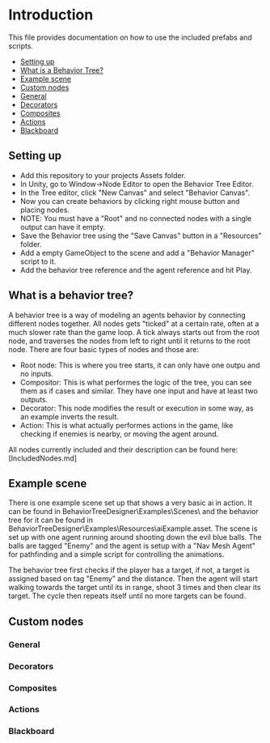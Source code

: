 # Introduction

This file provides documentation on how to use the included prefabs and scripts.

* [Setting up](#setting-up)
* [What is a Behavior Tree?](#what-is-a-behavior-tree)
* [Example scene](#example-scene)
* [Custom nodes](#custom-nodes)
 * [General](#general)
 * [Decorators](#decorator)
 * [Composites](#composits)
 * [Actions](#actions)
 * [Blackboard](#blackboard)

## Setting up

* Add this repository to your projects Assets folder.
* In Unity, go to Window->Node Editor to open the Behavior Tree Editor.
* In the Tree editor, click "New Canvas" and select "Behavior Canvas".
* Now you can create behaviors by clicking right mouse button and placing nodes.
* NOTE: You must have a "Root" and no connected nodes with a single output can have it empty.
* Save the Behavior tree using the "Save Canvas" button in a "Resources" folder.
* Add a empty GameObject to the scene and add a "Behavior Manager" script to it.
* Add the behavior tree reference and the agent reference and hit Play.

## What is a behavior tree?

A behavior tree is a way of modeling an agents behavior by connecting different nodes together.
All nodes gets "ticked" at a certain rate, often at a much slower rate than the game loop.
A tick always starts out from the root node, and traverses the nodes from left to right until it 
returns to the root node. There are four basic types of nodes and those are:

* Root node: This is where you tree starts, it can only have one outpu and no inputs.
* Compositor: This is what performes the logic of the tree, you can see them as if cases and similar.
  They have one input and have at least two outputs.
* Decorator: This node modifies the result or execution in some way, as an example inverts the result.
* Action: This is what actually performes actions in the game, like checking if enemies is nearby, or 
  moving the agent around.

All nodes currently included and their description can be found here:
[IncludedNodes.md]

## Example scene

There is one example scene set up that shows a very basic ai in action.
It can be found in BehaviorTreeDesigner\Examples\Scenes\ and the behavior tree for it can be found in
BehaviorTreeDesigner\Examples\Resources\aiExample.asset. The scene is set up with one agent running 
around shooting down the evil blue balls. The balls are tagged "Enemy" and the agent is setup with a 
"Nav Mesh Agent" for pathfinding and a simple script for controlling the animations.

The behavior tree first checks if the player has a target, if not, a target is assigned based on tag 
"Enemy" and the distance. Then the agent will start walking towards the target until its in range, shoot 
3 times and then clear its target. The cycle then repeats itself until no more targets can be found.

## Custom nodes
### General



### Decorators



### Composites



### Actions



### Blackboard



